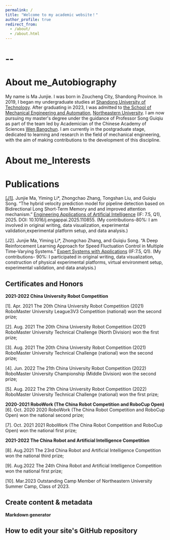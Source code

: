 ```yaml
---
permalink: /
title: "Welcome to my academic website！"
author_profile: true
redirect_from: 
  - /about/
  - /about.html
---
```

--
=====

About me_Autobiography
======

  My name is Ma Junjie. I was born in Zoucheng City, Shandong Province. In 2019, I began my undergraduate studies at [Shandong University of Technology](https://www.sdut.edu.cn/). After graduating in 2023, I was admitted to [the School of Mechanical Engineering and Automation](http://www.me.neu.edu.cn/), [Northeastern University](https://www.neu.edu.cn/). I am now pursuing my master's degree under the guidance of Professor Song Guiqiu as part of the team led by Academician of the Chinese Academy of Sciences [Wen Bangchun](https://baike.baidu.com/item/%E9%97%BB%E9%82%A6%E6%A4%BF/3820254). I am currently in the postgraduate stage, dedicated to learning and research in the field of mechanical engineering, with the aim of making contributions to the development of this discipline.

About me_Interests
======


Publications
======
[[J1]](https://doi.org/10.1016/j.engappai.2025.110855). Junjie Ma, Yiming Li*, Zhongchao Zhang, Tongshan Liu, and Guiqiu Song. “The hybrid velocity prediction model for pipeline detection based on Bidirectional Long Short-Term Memory and and improved attention mechanism.” [Engineering Applications of Artificial Intelligence](https://www.sciencedirect.com/journal/engineering-applications-of-artificial-intelligence) (IF: 7.5, Q1), 2025. DOI: 10.1016/j.engappai.2025.110855.
    (My contributions-80%: I am involved in original writing, data visualization, experimental validation,experimental platform setup, and data analysis.)
    
[J2]. Junjie Ma, Yiming Li*, Zhongchao Zhang, and Guiqiu Song. “A Deep Reinforcement Learning Approach for Speed Fluctuation Control in Multiple Time-Varying Systems.” [Expert Systems with Applications](https://www.sciencedirect.com/journal/expert-systems-with-applications) (IF:7.5, Q1).
    (My contributions- 90%: I participated in original writing, data visualization, construction of physical experimental platforms, virtual environment setup, experimental validation, and data analysis.)
    
Certificates and Honors
------

**2021-2022 China University Robot Competition**

[1]. Apr. 2021 The 20th China University Robot Competition (2021) RoboMaster University League3V3 Competition (national) won the second prize;

[2]. Aug. 2021 The 20th China University Robot Competition (2021) RoboMaster University Technical Challenge (North Division) won the first prize;

[3]. Aug. 2021 The 20th China University Robot Competition (2021) RoboMaster University Technical Challenge (national) won the second prize;

[4]. Jun. 2022 The 21th China University Robot Competition (2022) RoboMaster University Championship (Middle Division) won the second prize;

[5]. Aug. 2022 The 21th China University Robot Competition (2022) RoboMaster University Technical Challenge (national) won the first prize;

**2020-2021 RoboWork (The China Robot Competition and RoboCup Open)**
[6]. Oct. 2020 2020 RoboWork (The China Robot Competition and RoboCup Open) won the national second prize;

[7]. Oct. 2021 2021 RoboWork (The China Robot Competition and RoboCup Open) won the national first prize;

**2021-2022 The China Robot and Artificial Intelligence Competition**

[8]. Aug.2021 The 23rd China Robot and Artificial Intelligence Competition won the national third prize;

[9]. Aug.2022 The 24th China Robot and Artificial Intelligence Competition won the national first prize;

[10]. Mar.2023 Outstanding Camp Member of Northeastern University Summer Camp, Class of 2023.

Create content & metadata
------

**Markdown generator**



How to edit your site's GitHub repository
------


